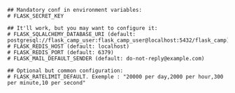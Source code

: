 
    ## Mandatory conf in environment variables:
    # FLASK_SECRET_KEY

    ## It'll work, but you may want to configure it:
    # FLASK_SQLALCHEMY_DATABASE_URI (default: postgresql://flask_camp_user:flask_camp_user@localhost:5432/flask_camp)
    # FLASK_REDIS_HOST (default: localhost)
    # FLASK_REDIS_PORT (default: 6379)
    # FLASK_MAIL_DEFAULT_SENDER (default: do-not-reply@example.com)

    ## Optional but common configuration:
    # FLASK_RATELIMIT_DEFAULT. Exemple : "20000 per day,2000 per hour,300 per minute,10 per second"